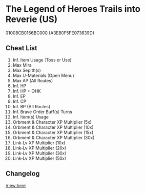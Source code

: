 # The Legend of Heroes Trails into Reverie (US)
01008CB0156BC000 (A3E80F5FE073639D)

## Cheat List
1. Inf. Item Usage (Toss or Use)
1. Max Mira
1. Max Sepith(s)
1. Max U-Materials (Open Menu)
1. Max AP (All Routes)
1. Inf. HP
1. Inf. HP + OHK
1. Inf. EP
1. Inf. CP
1. Inf. BP (All Routes)
1. Inf. Brave Order Buff(s) Turns
1. Inf. Item(s) Usage
1. Orbment & Character XP Multiplier (5x)
1. Orbment & Character XP Multiplier (10x)
1. Orbment & Character XP Multiplier (15x)
1. Orbment & Character XP Multiplier (30x)
1. Link-Lv XP Multiplier (10x)
1. Link-Lv XP Multiplier (20x)
1. Link-Lv XP Multiplier (30x)
1. Link-Lv XP Multiplier (50x)

## Changelog
[View here](./CHANGELOG.md)